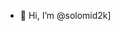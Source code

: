 - 👋 Hi, I’m @solomid2k]

<!---
solomid2k/solomid2k is a ✨ special ✨ repository because its `README.md` (this file) appears on your GitHub profile.
You can click the Preview link to take a look at your changes.
--->
